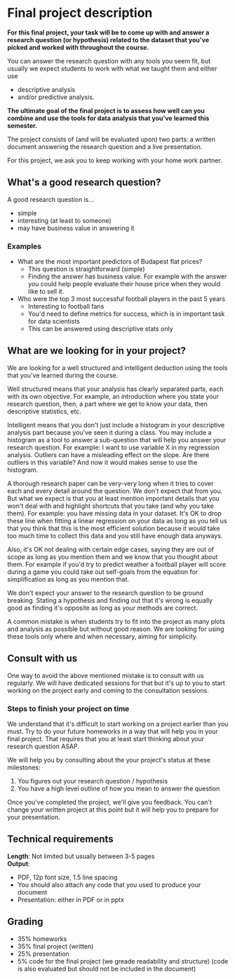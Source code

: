 # Final project description

**For this final project, your task will be to come up with and answer a research question (or hypothesis) related to the dataset that you've picked and worked with throughout the course.**

You can answer the research question with any tools you seem fit, but usually we expect students to work with what we taught them and either use

-  descriptive analysis
-  and/or predictive analysis.

**The ultimate goal of the final project is to assess how well can you combine and use the tools for data analysis that you've learned this semester.**

The project consists of (and will be evaluated upon) two parts: a written document answering the research question and a live presentation.

For this project, we ask you to keep working with your home work partner.

## What's a good research question?

A good research question is...

- simple
- interesting (at least to someone)
- may have business value in answering it

### Examples

- What are the most important predictors of Budapest flat prices?
    + This question is straightforward (simple)
    + Finding the answer has business value. For example with the answer you could help people evaluate their house price when they would like to sell it.
- Who were the top 3 most successful football players in the past 5 years
    + Interesting to football fans
    + You'd need to define metrics for success, which is in important task for data scientists
    + This can be answered using descriptive stats only

## What are we looking for in your project?

We are looking for a well structured and intelligent deduction using the tools that you've learned during the course.

Well structured means that your analysis has clearly separated parts, each with its own objective. For example, an introduction where you state your research question, then, a part where we get to know your data, then descriptive statistics, etc.

Intelligent means that you don't just include a histogram in your descriptive analysis part because you've seen it during a class. You may include a histogram as a tool to answer a sub-question that will help you answer your research question. For example: I want to use variable X in my regression analysis. Outliers can have a misleading effect on the slope. Are there outliers in this variable? And now it would makes sense to use the histogram.

A thorough research paper can be very-very long when it tries to cover each and every detail around the question. We don't expect that from you. But what we expect is that you at least mention important details that you won't deal with and highlight shortcuts that you take (and why you take them). For example: you have missing data in your dataset. It's OK to drop these line when fitting a linear regression on your data as long as you tell us that you think that this is the most efficient solution because it would take too much time to collect this data and you still have enough data anyways.

Also, it's OK not dealing with certain edge cases, saying they are out of scope as long as you mention them and we know that you thought about them. For example if you'd try to predict weather a football player will score during a game you could take out self-goals from the equation for simplification as long as you mention that.

We don't expect your answer to the research question to be ground breaking. Stating a hypothesis and finding out that it's wrong is equally good as finding it's opposite as long as your methods are correct.

A common mistake is when students try to fit into the project as many plots and analysis as possible but without good reason. We are looking for using these tools only where and when necessary, aiming for simplicity.

## Consult with us

One way to avoid the above mentioned mistake is to consult with us regularly. We will have dedicated sessions for that but it's up to you to start working on the project early and coming to the consultation sessions.

### Steps to finish your project on time

We understand that it's difficult to start working on a project earlier than you must. Try to do your future homeworks in a way that will help you in your final project. That requires that you at least start thinking about your research question ASAP.

We will help you by consulting about the your project's status at these milestones:

1. You figures out your research question / hypothesis 
2. You have a high level outline of how you mean to answer the question

Once you've completed the project, we'll give you feedback. You can't change your written project at this point but it will help you to prepare for your presentation.

## Technical requirements

**Length**: Not limited but usually between 3-5 pages   
**Output**:

- PDF, 12p font size, 1.5 line spacing
- You should also attach any code that you used to produce your document
- Presentation: either in PDF or in pptx

## Grading

- 35% homeworks
- 35% final project (written)
- 25% presentation
- 5% code for the final project (we greade readability and structure)
(code is also evaluated but should not be included in the document)
